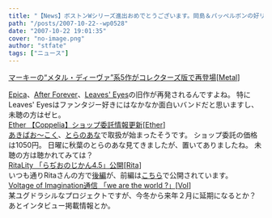 ```yaml
---
title: "【News】ボストンWシリーズ進出おめでとうございます。岡島＆パッペルボンの好リリーフが熱かった"
path: "/posts/2007-10-22--wp0528"
date: "2007-10-22 19:01:35"
cover: "no-image.png"
author: "stfate"
tags: ["ニュース"]
---
```


<style type="text/css">
<!--
p {white-space: pre-wrap};
-->
</style>

<a class="topics" href="http://www.cdjournal.com/main/news/news.php?nno=16910" target="_blank">マーキーの“メタル・ディーヴァ”系5作がコレクターズ版で再登場</a><span class="junre">[<a href="" target="_blank">Metal</a>]</span>
<div class="news"><a href="http://www.epica.nl/" target="_blank">Epica</a>、<a href="http://www.afterforever.com/" target="_blank">After Forever</a>、<a href="http://www.leaveseyes.de/" target="_blank">Leaves' Eyes</a>の旧作が再発されるんですよね。
特にLeaves' Eyesはファンタジー好きにはなかなか面白いバンドだと思いますし、未聴の方はゼヒ。</div>
<a class="topics" href="http://www.ether-music.com/" target="_blank">Ether 【Coppelia】ショップ委託情報更新</a><span class="junre">[<a href="http://www.ether-music.com/" target="_blank">Ether</a>]</span>
<div class="news"><a href="http://www.akibaoo.com/02/commodity_param/t/0/ctc/+/shc/0/cmc/2500020041505/backURL/+02+main" target="_blank">あきばお～こく</a>、<a href="http://www.toranoana.jp/mailorder/article/04/0010/13/63/040010136363.html" target="_blank">とらのあな</a>で取扱が始まったそうです。
ショップ委託の価格は1050円。
日曜に秋葉のとらのあな見てきましたが、置いてありましたね。
未聴の方は聴かれてみては？</div>
<a class="topics" href="http://ritarita.jp/" target="_blank">RitaLity 「らぢおのじかん4.5」公開</a><span class="junre">[<a href="http://ritarita.jp/" target="_blank">Rita</a>]</span>
<div class="news">いつも通りRitaさんの方で<a href="http://www.ritarita.jp/radio4_5.html" target="_blank">後編</a>が、前編は<a href="http://hightention.chu.jp/" target="_blank">こちら</a>で公開されています。</div>
<a class="topics" href="http://aciblog.exblog.jp/7609018/" target="_blank">Voltage of Imagination通信 「we are the world ?」</a><span class="junre">[<a href="http://www.voltagenation.com/" target="_blank">VoI</a>]</span>
<div class="news">某ユグドラシルなプロジェクトですが、今冬から来年２月に延期になるとか？
あとインタビュー掲載情報とか。</div>
